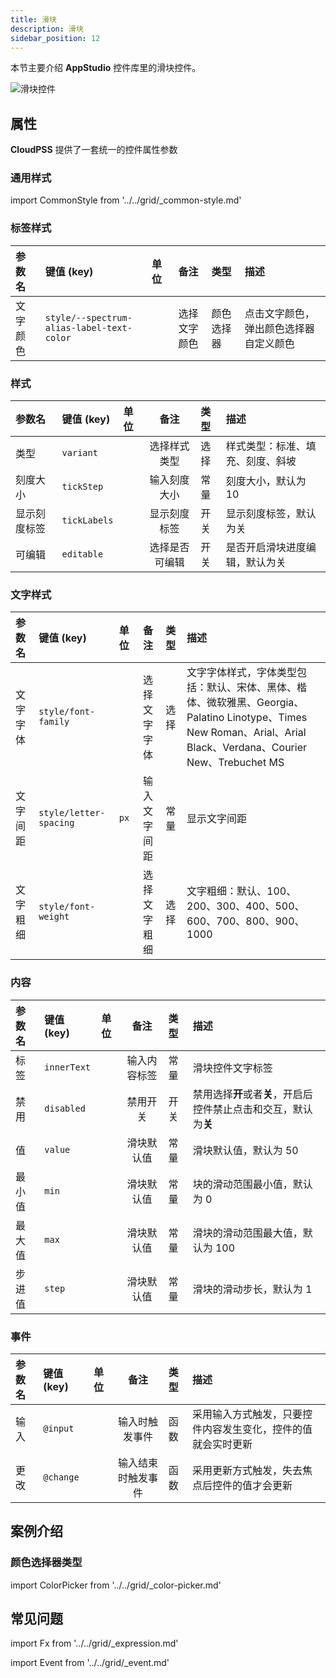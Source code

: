 ```yaml
---
title: 滑块
description: 滑块
sidebar_position: 12
---
```


本节主要介绍 **AppStudio** 控件库里的滑块控件。

![滑块控件](image.png "滑块控件")


## 属性

**CloudPSS** 提供了一套统一的控件属性参数

### 通用样式

import CommonStyle from '../../grid/_common-style.md'

<CommonStyle />

### 标签样式

| 参数名 | 键值 (key) | 单位 | 备注 | 类型 | 描述 |
| :--- | :--- | :--- | :--: | :--- | :--- |
| 文字颜色 | `style/--spectrum-alias-label-text-color` |  | 选择文字颜色 | 颜色选择器 | 点击文字颜色，弹出颜色选择器自定义颜色 |


### 样式

| 参数名 | 键值 (key) | 单位 | 备注 | 类型 | 描述 |
| :--- | :--- | :--- | :--: | :--- | :--- |
| 类型 | `variant` |  | 选择样式类型 | 选择 | 样式类型：标准、填充、刻度、斜坡 |
| 刻度大小 | `tickStep` |  | 输入刻度大小 | 常量 | 刻度大小，默认为 10 |
| 显示刻度标签 | `tickLabels` |  | 显示刻度标签 | 开关 | 显示刻度标签，默认为关 |
| 可编辑 | `editable` |  | 选择是否可编辑 | 开关 | 是否开启滑块进度编辑，默认为关 |

### 文字样式

| 参数名 | 键值 (key) | 单位 | 备注 | 类型 | 描述 |
| :--- | :--- | :--- | :--: | :--- | :--- |
| 文字字体 | `style/font-family` |  | 选择文字字体 | 选择 | 文字字体样式，字体类型包括：默认、宋体、黑体、楷体、微软雅黑、Georgia、Palatino Linotype、Times New Roman、Arial、Arial Black、Verdana、Courier New、Trebuchet MS |
| 文字间距 | `style/letter-spacing` | `px`  | 输入文字间距 | 常量 | 显示文字间距 |
| 文字粗细 | `style/font-weight` |   | 选择文字粗细 | 选择 | 文字粗细：默认、100、200、300、400、500、600、700、800、900、1000 |

### 内容

| 参数名 | 键值 (key) | 单位 | 备注 | 类型 | 描述 |
| :--- | :--- | :--- | :--: | :--- | :--- |
| 标签 | `innerText` |  | 输入内容标签 | 常量 | 滑块控件文字标签 |
| 禁用 | `disabled` |  | 禁用开关 | 开关 | 禁用选择**开**或者**关**，开启后控件禁止点击和交互，默认为**关** |
| 值 | `value` |  | 滑块默认值 | 常量 | 滑块默认值，默认为 50 |
| 最小值 | `min` |  | 滑块默认值 | 常量 | 块的滑动范围最小值，默认为 0 |
| 最大值 | `max` |  | 滑块默认值 | 常量 | 滑块的滑动范围最大值，默认为 100 |
| 步进值 | `step` |  | 滑块默认值 | 常量 | 滑块的滑动步长，默认为 1 |


### 事件

| 参数名 | 键值 (key) | 单位 | 备注 | 类型 | 描述 |
| :--- | :--- | :--- | :--: | :--- | :--- |
| 输入 | `@input` |  | 输入时触发事件 | 函数 | 采用输入方式触发，只要控件内容发生变化，控件的值就会实时更新  |
| 更改 | `@change` |  | 输入结束时触发事件 | 函数 | 采用更新方式触发，失去焦点后控件的值才会更新 |


## 案例介绍

### 颜色选择器类型

import ColorPicker from '../../grid/_color-picker.md'

<ColorPicker />

## 常见问题



import Fx from '../../grid/_expression.md'

<Fx />



import Event from '../../grid/_event.md'

<Event />
